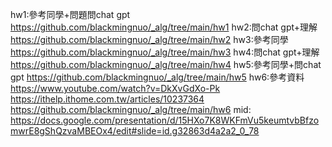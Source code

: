hw1:參考同學+問題問chat gpt
    https://github.com/blackmingnuo/_alg/tree/main/hw1
hw2:問chat gpt+理解
    https://github.com/blackmingnuo/_alg/tree/main/hw2
hw3:參考同學
    https://github.com/blackmingnuo/_alg/tree/main/hw3
hw4:問chat gpt+理解
    https://github.com/blackmingnuo/_alg/tree/main/hw4
hw5:參考同學+問chat gpt
    https://github.com/blackmingnuo/_alg/tree/main/hw5
hw6:參考資料 https://www.youtube.com/watch?v=DkXvGdXo-Pk
            https://ithelp.ithome.com.tw/articles/10237364
    https://github.com/blackmingnuo/_alg/tree/main/hw6
mid:
    https://docs.google.com/presentation/d/15HXo7K8WKFmVu5keumtvbBfzomwrE8gShQzvaMBEOx4/edit#slide=id.g32863d4a2a2_0_78